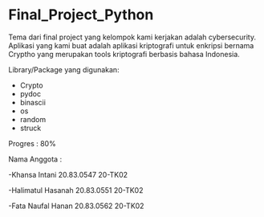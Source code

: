 # Final_Project_Python


Tema dari final project yang kelompok kami kerjakan adalah cybersecurity.
Aplikasi yang kami buat adalah aplikasi kriptografi untuk enkripsi bernama Cryptho yang merupakan tools kriptografi berbasis bahasa Indonesia.


Library/Package yang digunakan:
- Crypto
- pydoc
- binascii
- os
- random
- struck


Progres : 80%


Nama Anggota :

-Khansa Intani		  20.83.0547	20-TK02

-Halimatul Hasanah	20.83.0551	20-TK02

-Fata Naufal Hanan	20.83.0562	20-TK02
